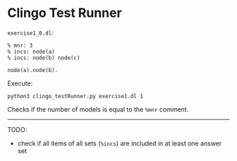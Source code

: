 # Clingo Test Runner

`exercise1_0.dl`:
```
% mnr: 3
% incs: node(a)
% incs: node(b) node(c)

node(a).node(b).
```

Execute:
```
python3 clingo_testRunner.py exercise1.dl 1
```

Checks if the number of models is equal to the `%mnr` comment.

---

TODO:
- check if all items of all sets (`%incs`) are included in at least one answer set
